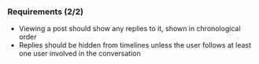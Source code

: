 ### Requirements (2/2)

* <!-- .element: class="fragment" --> Viewing a post should show any replies to it, shown in chronological order
* <!-- .element: class="fragment" --> Replies should be hidden from timelines unless the user follows at least one user involved in the conversation
